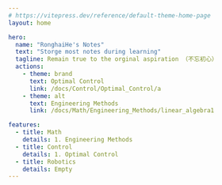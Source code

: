 ```yaml
---
# https://vitepress.dev/reference/default-theme-home-page
layout: home

hero:
  name: "RonghaiHe's Notes"
  text: "Storge most notes during learning"
  tagline: Remain true to the orginal aspiration （不忘初心）
  actions:
    - theme: brand
      text: Optimal Control
      link: /docs/Control/Optimal_Control/a
    - theme: alt
      text: Engineering Methods
      link: /docs/Math/Engineering_Methods/linear_algebra1

features:
  - title: Math
    details: 1. Engineering Methods
  - title: Control
    details: 1. Optimal Control
  - title: Robotics
    details: Empty
---
```


